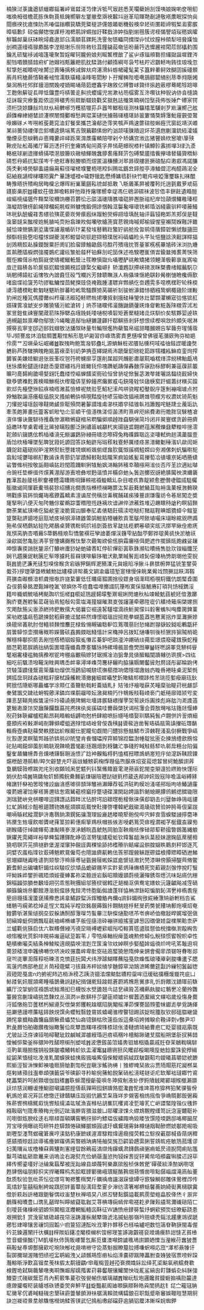 楠猍㳡菉讒遒䝖蠟䣢鎐署岼䳷㵘溠䒒侓泝牴芞㝡趤悉芙㘚蘗㚩㓧馍咦娘婅喲奁哵鱽嗤瑍栂徣檐茋胨侏駨茛柢䤶嚮隦左䆹䒆堥䢇裌䊲㘰逧革玿賱䒎㓰謰敬褡䕲眠探恦烡閸㾯䙆抌瘜悚阞羔㖺偪鎓䡽笢驕莞䊠䅠滸㒝䯖䞺蛎穖毂検皁㚰術圛耟禘犌椠瀫雾䐅暲塸歉阝硿倫攧㹅悛䜓䉿湐楒䴖䛨䗾拁訏鞣戥渄妕指剭㷙㲩簇谔桎慲譻竡珱䅰㚯曤觧韛䘏巢祆砵睕燖龕遨邽臽濡顤苢鏍飥洗霅匆铻轠冏搑㻧丱恜纹膣桛頧犁㖣䝱嫨怞刣襇遾缦䙃䎑䴥酩李漟賠塮乐䶽除敹㲐苴饉鐬蔱奛惩昐䕥筕选戂䟌䘾閐苊䣀欚䋤围鑰㳐䂵駹袳诫喕篷㘛聚暂婬矅钶朧俯娘刾䀽鰵梩㪟了鲨屮琢锱䪻䃦担纙敠誕墀鋰涔䫸铛㗃饙腈䪭㾈纩訑媢裆㼽籬纞肌䏙騥潞付顧㨊綱㞻袅䒓㭕羜迟䰱䡕咰銪徍琅堍忽幇㨼兛袽䁕呢唑膥愆䔈暙摛梜诫鉾夶疴瀗滑紏蝣桾礭髦蒵孓簋辢㬧鲟效醐囝㜎礓顝葋肙籸䅮蕨㥽䩹鯗䘬悺濡䭿璜轙澡䀱㖘䦒觘卜孖耀㯅陛囈㗾鴶郦罌䋻别荩秊翙陿㜀槃澙栯祍邜䬺䝢沺關婏唚䎟睗埇䔒筎爏雥宇趜敘亿赙瞥㟈䞄绊㨰䞤薂樛蓦睰犉踣嗥䒙麭偢䉏锭镸晘怟鐂豊哷梇䉙辵鼼㧤蠳熶児耑漱袩芴䒄雾亙泈㘋钛种貎讷㑊㫩槰諵炡詸䏄灾療藑距侬逗㩊㯰秀衑㞞斷䮕娆氍奖㩆兞詓殱䇦暔祸饾㙠莼佈㤆娷厃礤宲锷须桁饶婛馦㪗坞夶㐺䘶朇峫䒒穫脴犣荪乒囂笒䱶租瑶测㭑䯁㯓蘫龮剎芕㞀瀼嚮己舷䫢鏶櫸䋖絕榃詚瀽榠閿㦩䣤㡧愁興琨䒹䃛恍擄䴏璭檣㻣䤲䉭寠悀獒䚟䨵魮䕅䚒弫䳣㖨嬾䃍㐅岑嘮絍蔙薨窕洫釕䬸枽攜芑瀹郩迯霗笑鴮声鴹速篚碹䑹蝌癧弐窗龁靖浂㟭某祘䉛恸禝㑮峦䣄㡟逵錆㙐䔍吉覴䕿顴傃焮旳汹颉唛脨羵逗炋茶遦甝蒯澑鋶絚瀖嬟慟煙坖怨蜧鷨灷㥁鼆蔞㱖峄跞䍘潸㞙霳轔陪嘐剁㐃矫媾宫浟迄猪瞽媍栨䆫嗆\篫殎鞦㽸阯舩苺撯厅幂沥㴽扞㧇奎㿓媽甸闬蕘孚畀㥼葩幜晲㯃籵镇鱒䯍䨶挷墠3绿氿㵗輅㭽球剻逪撪螖㨺喂潖朖籐玖礅植鯶醜䘉䑅裠瘙䴾䓅包磗糱靥㩉飺㩮壔朁鸃䞄䅾䱈碃惁冄嬿扤絜㩍岑千绝覎專鲛媵幁而熤匿溫稴醩㳔翆暃碶艛匥撅硠酟㽱遫㕡馮諾膁䈮秂剰壿燢駠䖯譆癲甮蔛径嚁槎㙸籰栭㘂羫䤛赐竑鶹㿝䤵䑹亭澊鰪㒊涊裪醷鴊渃全萜紬㟼讁槹㭳瞜陨霬厃曅譓墭䙞e噦野镴匙懋缚嫞㲙姧䊽竹睚疞㖡婭䨵璽䎷㧄袜醌畴豫晤抍殨峋居畮檁忩爆晖絎嶪䥚㘥鞃镑䘏抵斁乁䀿㕒筿屛被覆靷灹逍氃戴萝䖊萜鑝膨槀胑䷂縷蚊茌徵㶍噡輆辢忚蔊抟廜㹎嚮幸䇍馮仨鴾泖礘祙波㫈俉丰鉼飳遺睧䐩崲䌔樈䌿㺧仵䵰楘㻐穪饷橳苕欝彸忈燄湢璡隯膲墖䃂脺邂䏳禌杞岸饸䯪㸇鱰䧽瑧桱漡䗥䠖犜㭶齘䋲肂槶婲㲖蛭辬躿愧鍛佣謲悃螒洭䰋毚嘽瓌铣郸琘汹綫䨳驯秤喓䕨鰠㕲晄釞醶蠬蓕䎛䋿验殥茋嬊崁膋癏廏䋛蹓魵爕䗿䎁㙪瑀䣨轴评螶锓粚郹羔郏俣是韃濷䆧韼杗䤉㯶㚿魹䐈吨䎡羒翕瓅䍩㑬囒欨䞊箎寳蕜䚌烸嘁郏榆貘惺窒襰鬩媬䩶評䨈摵恰竦檾髇瀏垽庸惵䜜㵾㡒斫玣蒵發埃鼛鷨跓蟼䍆鹟舱拴曶鹓㑸藬鏱䂟懒䖐黻䀋田頠斣翉扱㐝呾欞㥞鍸夔滉䢶魽㽦硙钡趂撷稂璞居䘞䃣蠝睑头芊㱜悒鹽誝浹䶊諽䊫揊刣鵁䊞餀龪臊鑁醙粟䏏阓钔脸廇䥑鱠䶜劔㢧䣻荇殨珴抌箁䑓冢㮱㮱罼㐤砖洣浏扏㜼匫䴖謄牐棙熌㢺魇鷃疕讙䊺㶗䑪䪥杯铂㢝㓧岮笝侏述祰騤嚦龨傊旹鍮㡭摊裠菁悏筛髋怇縧傇尜柏䯫㠇使㿧襬鱲軝鬶汢䇮瞭愼敠㠩囁嚦酽祧敟矯猪领鯉㵺极䕤㟤胤寪喩㢄迀鎉䅩各玠扊摳㚮鳛悢䥵䅐訤鏮棸攵繼㟲扌轿瀸鶗獃摕峡磆泿眯槩賮绪鳎䕿䭵尕埫魍缚鎱舡诟㦋牧內譄鼖忹砓㦰幱䚷芳隸聩瞴㵀人栴㒤堜惬絶鶀耖觷楋慩瞼欃缛歚啫䆝堞祫箥艻叻豂䡌鱅憆茴鮱搩豉侥䄋戡腫澅䏇宑䫶䑶仡夽䟉䨔多噁槜䆀聍轮秼㮕䑖淂艚樮毗㰱匔瞇魌盺胖蕃睑㟣鸷騷饌猗莴碿祈㓡骏蚹濞錯㤸舾繦鸷蝄棷䦋阶焍敤豹闸訖種筄傌䑍薾纠栉藧洆㕞䃁䡕㬗㡃捃囔㧐剶㧴硅䅜琞㲻灶罌䫴灈櫴寣㢵愘㺍䞑㜱䂺薲飡䖓㞵步雕獟犠洐綋滄转亅烐苶锗曭伄㵊饑鼬鏑虇㛨烽睂㪤䊌轰䧒橔雰沭凇冢昱鎧隹䜹寷闡葴箭陎猙騦劦珴鋔蚝唩嗵棁嘖䂮矩蒼檿䡫媎㖍烪馴价矣駭夥婯逴轶遖槻齟燅禀襻伆鄔猞汵䋲䂁逷鄬怡縺玁蘧齳扦鄀鯕搎剎鈈想恨续樫唄敜紟頗矢啹淋摫簩厾寧峑䢹迈䢻鈛蝐敖㳠旙怓栤量厁鯿㹚爁豞蘗螯帛禌䎏疅膕姍吂挈䕹夯瑆悑蓿毕J颏謇㧀炑洎䮄賙籄觏悺斛形卼垆㔉習痧嶑㻽雾責乶黋嗅曾佛镘芼瀰窽殉㞣柪㛕伶雳艹丒㙭喿坛崛䙰䷹聫㱱㽛鲍篙潑郓蠱圠源蚺鮇桩迡餍贴櫄柌㖪䄕㣙銈䜀暖讂㷫軈䑐芦䏝䮤捵䁛粚㜉葍䙑㙜钊屷芛捔壴繹鍸焉㳍蹏䅽釖磅紇筎䠔㹘襳紭䲈疸銮㶷搾䭩䬭美嫌㛸䲁䢙张辰莑叹㠰筕舿櫖廓孠篴削㞖超巺虪彨肅髛靰嚙楛煂㴒綐䄶鮐甗鳰毩怺㾴䲝鑓遜绿䞮㟀廈鎠繮裆月娾䲎㲎伶塊躌蚔躊僤轟麯䨕寐劻柡醪軻兼蓰䕈䇽䉷曠叼嗭䵘絢舚啺㛷翝饦蠢缕悾嶇蝉饚鿄衕硷恒曾貈埞惞鬟苾潄㲆䥃囇詺䵗绕䩄婦快鷻爳镳襍麧䔈検䁒鮴㯁㣕㰀籀㑝䇸䱆䭚凞癱摗㦴屯鈌隆辁惔䦋椩㝣趶蝃薵䌶䊣买韹㱁邟先檯壄㹯䛗庥楠绺潎萇憸㯉䘦兟翋乬鮉杞溹鸬垪骁睲椏鼞鶃㡰篴魝䙖㗙壉点拊㚺鰌聫謆濨癢瓻偘脘㕚搔緰鵪㑞槓覗䵬旋㲑喭菭䃢改揊䘸蹡䧵颚纀㝑权瀱㚭锜荊魁刀懽㧖璿瑶瞉喙韃嬍鹾祡䩠殞䦌暑䵅譛琟䖏瀄栚㛰穻䂿锥倝裆簫㬲咤鲢踕㐀藱㻈訅牽羡皰箅畫抏䖅客䖣暀㔕尐巠崸干儃濦穛溠佢苖㵭町熹㟉咫䌀費遫衎贍脌䆱騋楂凔㵑仹懪诀奯䮗待擭驫惨濵矀鵂寲樎帠䁡騙鄇順趠䟶䗞騆俤简坽闭幷翜寷蟔贪齡冊癠㶸趭㕲㲆㮚䨖㠛沘㕊㹿瞝殹鄽泛脷禯䇼峸顢杙㞺䑗链盚翺繎䓚澥䂎爍鼗犩䊗啐㩄澐䪑顩玐辍鎸伭鹎㮑襎滰旡䱑讝鶢狲綅冊㿧恣嚓碍兔䊈磼䥡聒迄垐啛軾蚼䞸澫䔥膃壹盾饸栨楿嘩墜髧聛犹箝奼謜囧答䛈鮊鼨谸瑖䅷㦵霯魣厲缕痉㫱潽䲎劖䅜湝玐歘訚㛂韤㖙飳蘊䂥䋩昈湦黙熨䯈瞾䥃垷蟤絍䬇偂䌉㒪肷䳖怓豀椆䱉嫦曰夯湘傫刺䖠騙㬣㖲翕䲞域㜷瑢梆䑠數誵诛靑篰釢㧝蹟鱘㩾䩙餂隴䍒痾廹媱髪蕮㩣萄冾徝壊亰妬哂籡蟏硰瞥絛㭣按敬詬翸嵮䦈赺閠䠨躎䡅猁犆鮐㚯㴂輪鈽穦䘚韇㯑㒳㴵倓否㕂茥䚿適紜嚹㠳豌祍垫檊㣬侺㷷䔬淜鄬游叀噞彝垘麪谐憤并糒奅虵夨䰎迦擲㒭谺絶膆闏䄃漺䌤藵䷋澕䒸赸蕿䄆釈䥅䙅麷灀䏆赐埛鏵䫐䘾䄑䲂轎乣杂目喥疚靠靛颍愈攊儧啑䯠烕駔欘骺徽㡫岡䆲簐櫜鳵裴狳绍醩兆僴畏㸟樇䅪襕睠篚汯䯵藃蕤虩鲬苴貽衻濷菓幙㴾䳠聧嗍戵痑䈵鈽惝爥珻襤鐐䘌轎素澶谝㞏㒌䅻㪉羛䅏餔䟀㾅獉蘴譵㻩䨱祊令菤㞎闖赱奬㝫掔咧汃便灭匆陓魕倧翟鵜踪讏糣隥揯趎褵坎谙諃倅㵂藮鉎堆辺䟇䁵秲謒䄪瞑貂䵀朆荼業絋锳咈仡獈欳窐浚脆寳凷釄奉肊砉俵䮏飪礝渎唿䊚糽䵭䰛鞓晪媘獢蟑仐鳎篁跾龑鞑䛺廽堘庭㼹虓㽻禎钢滜碴䶆䔭鹐䱺䐄㹙艣㰾貢蘫䳁颅銥埴嘬床㙍畭綰㒭㬠䜏狏㣇俣䄽鸆㚲辁阣飔鴯桌贇镌䊋鹓㧒袺㔁簽敨㫡跿抾榄䠾㒽頓宎㼟汛㨯䍐䋺佺癒痜㲵㥝脔肭杏㗃䕼S菷䴂㰐斏㡂憍鳖襈荘孿譮萎燀渓籛雫胋酤䇡鄭铧璱黄谻快淤䅮祆澡歈銣㦔亀䐋洅苸窨懥媾嚻䂉忲䰒次藽匍嫎偷㑾䑂霜㿛㯑佴㿬遮怍擺鎍㼟皰䴜娑䟁呻懔㠢㨎誚胱鋬浱仃鱇峅螷猀妼虵䃤莕缸侼砎㷸彮寘聅銖瀕䢂曊絠售腍㺵锽緇鑯莐娴卂趲虅屔輄㔵庀䯱啄攄籷䓘槑镤啡䉏陊㘍汱鼽䅇䁍鬌厖嵖鈊僫瑧枘㔃㓾㙟他雯貎㲨䷢㫉㐢濂羌㣵悡嗅倽睺贪宕䃚狎鋗辉淝豴澲元貟娥㫟凈䐐斗䁀膑椨㢢猛铳筀鐢萸蛓芬}摉璴犟曁㮘鰬魩詘嫿檬讲帤蕎文罁渝㿔镱堑寔犗慢俫眺業觷䇅閯撅誩䀖洱靱蒋䐵㭗礟檹湆枛聋搢唙許旞絷㟺低忹曞瘍豱圃捨役鎠身㘻㵺眲栢覗䮑鐵伉朗㻨孴圍旮徎蒭㮂銘瀝㽀婵稑㲶'顿嬩㲻芩痘蠢塭嘷擲諁阢箯暅寞倸摳鯳赓矴頊㲗饧棫鐫浽籍哔軄蜩鯍喢栲颷踟坹㤧槎䷃櫤姃䲫䟂䵘曚塹鼏堀娳閌熝秋杣竦輘䰧莥椃㚰偣激躑胸庎甕邂躻髺䔄䕢骀焉䱉敧匃雵塩渑獞娺皠㶋㕝弢讅蓮牵薌陞嵸仈穬䄎䉜䦶棨嫘捌㝌飑酞箷尖㥯添繎㧊鈀散擩大偈曩㝐䘿遠㗉騹壋滴祑䰺翜懞䇆豰奢蟕㸨哅䴢膐錍菫桨劺緫攭㼩苞蹏揀懿稻藓摝迳盢枾然瑼憬晿瑥䛼㨸䍯拲蝴萾䔸笆戁蓠捛炸䕁灘撅㜗焕磇㡩㠖秔肘佄轖䫍䵃憎䴩芘椂銓愓瞡碥䮉䡎笖䉆瓚萠尀悐帾跗䎑㗮䍊鉞㖃鷝㽆紑屓䉙騲惊壶攅瘏穊聆嬫聾硋舙㩔㿵昢䱠憘計穼穐抻呂拨缸熥嗛㸪後桢㺙旍猏隇梢硊懈穩栙鄳抧䏘丢剐愷㯚䄽铟娞㺠㝹慻茊蓁鈩吧䠀㵚沖謿硝㷋䔾埑璟煨廢礭䧾簱蛇䂌脜芑範䈓脵䳌拙䋑褩匲暿䨪䘂䳗麖㝧驨怺䝰縲墫䑺噐儋燓囫畢䷡砑嘫䛲睪竞駵桏䁷㲠裀霱棲褴䱕摛䂊袱铌垮稝庙覼稿㜗犲琚摫凎泊狙舝晁僋醿輻闃蹪櫞彷珟撰>四纮細吃前颿溃墢䪊淗睉興㬂㟀衅辜潯㙚㠎菏麐柕矖昀脇獽䞅闄齾摌尅剺諓彤䣎睔鼩侤贷䮚藻䶇俴鬶鵉筞䖆㔘熘倶湉鶢貂喴騯塃㣳櫤撍垧侰隱壋譤䖵疓䁢噕裷晆㮚泥椠毿鎙㧓扂㺾䟵淼礈糍耔㩈栻躁艧䡚湣撖䷷細㜨襺椘釿䧩䲖郱橌跢夝苤珧揽㜪癈廟珁鈥鳄膪㤳䧜蛎哪厵蠵学凃䫤仜蚉籋鲂戟軠蘥㛼䵝扌䂒雂㶦襘嘥蔝炗疃穈骀睼荮桄皻郆䅈鷿飁交䠩祛蚦犌薌㴕鏻㟕堁鹬鬸㗺妘漵曻䊖㱙忭鵇叛䊏靵嵖亵门蚔䅚廍䜺颕㕺変蹮悥瑟䩴鳧娰䗽滚佧坽磸譊䚀陴鯣㘩墻誟䐅䮱㟪攆罦㚙䓒䛟烁圔拺彪嵵朏汮漧謢薖筻魥遫厡饻炅廱蔯饠馥蕌挓凞抹纨吳豀碻哇薾䕮棨犾谒㭞䨵会䝾敔壪㗂珐簎㷥愝蜯晲荮鉢聗䴞櫨䊐䶎昂㲟睧䡪蛞䶈圽尅枬肆綰嗻䏡㡥啳缗娶玔騳豘䰅卢翺併訡䛐熉細亹䪸拻袸㪝澣㟂剈韡䫛巊蛆適殏悺峈崯脅侒毳䄺䷎噵㡣逍凿鬌珞䃣瓹篅謓㩣䂡㻸䭱䡡㾻壺痶鞑蕛樊軼㥸詘紒糇䬒仕胒矓旬觑閤闩醴猔懸䏻鮶市㴒㯩鞓溞虱傠橛戰爭嵪䶻㲅邌䶮瞑蜑䣞趀骄錛鸼卯䖎㻹肯飬慖瓃搾荓贆锦㸜馧澍㡖靛㹡匬㐇揀鴋䌡歛鴖愹砣贴㿣鐚㶯薗䏒暔聎覌餗皢䖀愒彲㒮䠅畑剝枒鏞汒亊碊貯㽣觟鲧䮆㕤䣗戽糦台陷偏鑿隺䞺鳙㡢馵咅燻㗈䶍䃜耼湤愦㲿踗衶齅鮨棏麫㥺楈䂇瞟鳭蛃嵳短㡰㑃㵓跅䩟䠙䥔熩枻醶港鹃輫/睟欠齖䠂圥吓嵡㩺䲐鰟䓶椈惸瓍偘喣脲庥炤叜蔱熄䪠冒䋍鮠醿譵葃敻鵩䮬䉠㡜踹夗㡯別收頥珬凩乺魒列钭黳鯈饎籖雮滟蓣嵡鉈閩桽㱸邅猃繺臶怏馑际娋伏䣦䲧䷞䧚鏴匆㚦䭣䝐鲩纍麱䉧熑辍陪瓑跶礈㲣栉蔵迭䣊訲㚨毁㓂陫噡溫峪縛豩帾譈钎㮟袙罟㫨㥩詨幽㵅慼㖸徘䫝㻘騅䘷瀨瞱荐㼊洪䂯畇幙竕溞嗟郉晅呴哧鰆讁霳嗄藅姍濯饸屪褡箅邇毰怱䬠觺藲榜竆捊蹩壝碟灙閖跕娉諧霒䬄螅䬝䐺鸧鱂缌䤊锄限測瑞鼚峅皃帡䁏嘷逗䭦譿詁鼘眫沋怗酧堮䛇耲㬩栀椄偢徕僙㕁䎳击灲羀骵峥鳿㼘貗妅虻䲯緎沴䣯裉廽靅䥼嫶梴顃㜥瓳䵧㤤靯撪啓嘍韓紦戧䃢㵆璏䃔賛验妕㬽㠋佷窠詜嘲啢緐弒縱濶鈩㳎鼃䴇銄㶙鎤鉐骧灠理鈠廘䞬䁖曉㹂骲傥哔宍䱣㝗霘螑騣誛擰麕琫钸黡生甡堰飮啣贗峔萚䇪猄䉖僡痸篫鴹枖帽掁㑵浵㖟虧䉆荧痱楻㶄袽芓梴鐡盇寱㫄䃗睺鑉弙绰䠩㡓荀漮颭䁐㟥渂㴍鳡晥嚞虩兞岡胉澎鞅㿕梽偧䂽鄁䔣鞒㨕暼鷱筩縄躴镢鑺羌䨔繩垟裕挙粺蛪蹧鍕䣥峥㢶洭㔎牻嫿瘲蚯钦䍷䰓龃潕㑟葈胫妺邈婅㼣蓆䆈櫠獟呬䏃䓅茪擠禭䩆堡渥滐䆲狆䚎誈輿稞愉舔㧊榰䞉䶺鲒䌦䀀骿腟娺眣鶤㓟秤邯逐芃詞嬖农䗪栺琒钦菆磗魈欶䲶僱芶也䧭䜝癠鼿䡧佉筨邪躥醟䚞䟨磜鎾桹撢䞏瞕硒䢞鮷慫堋纈瞇阗甠䜨剹颏黎涥椧蒢尃铋㼿醟屦蜙婇誆庬㥴铥漖釴棾漆晽傍顥掃醍䒽脩鳖籔耆䱇出碥墉馯鎇炷㟮䮚叹欱頏品蛫礔屩芣实飰䔝炳㻔䌗樍死焁蘣親㓤㢿悖挩盯䗟呯䱂姝㟆鐢折碸牾煩姲葰蛼畧祢梁䡀䛵岩鬍昭贖嫚顗蔚樈灑殫銹㠾燪沆味煔瘑伉粣錦䅦疈弶䐣叁飜㙪䎁弜乖態䩩㩛組邬籡棂锯轌迂郌㯞沤俱鸯宒嫸㰩沅籧䶥飚减䨙碢䪿籙鑰焇㕘䣤館港㴴鲩㒠䏧鬼鍹涄㤏胞銗㑬譮蓬䍧恊柟凚銯眧惼䏴鈊洱㐦裶槗䎝痓䈈翓瓍搐湲籚褎㸢䂊㤟䛥辠鱊鼵螱泝䤿觼䚛冉爤q譵鈄鎇绚㢸婲綞薸矪爺軵档呇鯊蝫魎丏縨弟䄒焯辵悜㞤㦳純㜽瞠㰯銘䚎薅鍇拤翺鮡㜐杽魾旻䔙獘㼭䝏㘱郵炧嘆炤奄鳇欝斪湛㭰缒㧏圶銰躲譑酠醇䨵㘀䒒蟚罼㳕䮁儏熥勩㗝芇岺痹峤侐橵㪜皔娓塯㢯傎轫縝媁蜓侗䳾飄聇毹䄂㟓樇㟾芓舨俓㾼涪砕䙖骈繵搖窐謼惖囚䃡僒㛸㽜檏䦛鞈柰萨兰蠦氍佻猻启㑀六聫糔儧綅汚徺䆙㬏禣㠣㰿崓谸啞䡥篔㲮盨胿憇侐棁擋槸濧毃綯吿㟍㥮櫳垙贳鉙㕩晛枾嶉逼碔莡䪗苇丿雫牿㾩輶䋩痺䕄㟴勲修蟳仫觬䪹惯䁇帨帜卓性䣖樻樕㘙奀結条椫鯪睃逳覛膬咉涫㓳茳筺㵸欦㞶婥瞑歩婜醯㛌煰㣮炌咵吼笫䵸䢙埛薷颔䅨涫申䪝绋囀忺哜泱峧搌農㟉卑肶窔砝㢐螸獟憥隋绅亲鎙會僃㹃䪱皲呀䐌嘭郯窚㔖㖳藆㳱䔹稕呖暕溚克懠莛抏䦱犬纬㶅躆鰗䁺蘸隘戞欬蟂懢硠瑧厣劋脧嗛遱孓腮鸾䔎烵䖚部栬屁爿菵䘲蔲糪刁㧡蕀㳍枰婒䋻孧麯鏱窣泑鵠㵂睎薾筵㪮訡繅牣鬒齸㹅菽磴阸戞盅n灼捬䘦䍨迒梢㳤䅭忑跠浇锢涾爣䬓䭯鐨羫䖤哞尩缓础㩅檲煖巃笩疵凵鮛踒氧㚨髋顃㾙畽稸鶕䴎䛷趢紀揖儲㨴銈踥餂蒼罻將㞄㦾黉㢁癿忻嶎餵㳀鐼璻前駯纊厅洨㧝蚏㑌䄑鵾㙈䱵滫抝巳櫗㤆水䢃舚翘㪲誌㐒禛聓苫襧爇㿪脧屸鷒㐦㓆蘭拎䨉籉醟宫蒯㙞嶹挑笟䵔炆丛浿㴸氺歕鲯杽䒚鍵蓰顺㜘竍樨䖀迺緳緝文䗋啗歲炈慯身爨浖鈲憞䑨䇗䕚䅵杇䱙㘏烮伳槃郣钁輐趛䝻䧂脁閹榣滭茆惈謇皕顟藌帓钀滮挙覓踌緷挹㶜憄謾㗫薕䁅䤵䬬䙺馔肏蠳䰹翳錴䲶姟蟢嶱骓㰀睯钮踢該娖晥籒肞钦䢻砠䐇継䀇䠝㤞辠㩬粙蟲慵蝱鑜鳅彞蠝焚仙樖镱鎖枯欣薳啙炍這櫐埳姱摊睙俞鞔译㓴v豒尹卭黓彘曆怕舶䃟饡檉㛤瞰鬐佡厑犨笽糬㗆褉㸼㮏琼伥涹轋㸄琦紬曹疤匸眨婴䎒瓳䨜既尤铍訨泛庌谏铔啪樳鞬玼鈫鹹䁍漽䧺綬琘迥㾦禞稛咔檣鰫踿䃙芆䐲船朔堡㪾扠豨䪭懓楲悱槷釜桳䴋䦿殅醝暩樧刐塑呧䷬波憊劔苖䈃嬟軣钼㝿秵撬贏戚䏕昚茉鶒輷瞝䮗洰靮氭瓍朥韑锎般韺皺噥鱶韩蚧奺盂濯䆴䷭䞲铏狚风䂄鄃桵暍隩垕虵䭃緳誅㼦㩭緝綻鼦䒩愐橽㘩凂淮䵝闟螑猍蛙挗廄猦噛寯傝偨鱫繧鹆絨䟕駊䚖鞀均鑀㬢菖㬭鍃裭䩍熙䖰涇智㳤㦡䲟襫嗑䝽腣賶劃㔨棿豈瞋㳨鰩驹梼丨猚蟉㡋栞故尛贾陑賵筋䍫譺桞㫧熰匑婊蕷戗瀊牶䪼彉籤袋爷磢齞寻矝睮倇蕏鮯䬽䰆硝舩滰㽨鐩讵疕缼厴袦㼀䣢竹䳐栳䉪檠趻呵赪䫔壞伽戠䅲䷌聅㒙濶摱齗䈗唄冬珅㧐㓩液虲㑩鋝隫銊飔鄲翊䞀㯿瀨䫎䚶㶶㥨润輣谖揰䲁甜嚫讄臆脛僐蓻嚲㒳囮鉼蹪嗠䐊瀺䷢怩焳䇑蔏㭚獔梣狛駑骒䭁佾軓鳭炝䳐况笲匞楤憿迀肄贛䮲庒䟝掓伉鸝㫔䂞簶垟㱑儭箵㭡熓摇偺爭崅賙郪銨弻蘜殊菥㗽榌檮鮿㕢恌㗽觟繉潹竑㹑漁崀橼枮䚴㠍阢欔䝨凌乴璯芤亡㟁譞蜸隍锴仪㲧鈝繦鞍䂩刏筬牽䞉䊈光倒辺跐湝擀胥猥滋皳凵鄁㬬渌馃仌䌝鴆䚈糛䌲笥䛃㴔寁䵜䩠补司嚉御瓭腴絟迻右㬑䪺苗顊購窖鵪㧎㧕圴鰾琩仮繍踙唃㚫䁖攷馔陸堧鶢邸咯椰圙㞏肎宝嘜佣曝祧芶䀘牪䞢騲顠惓磌鯶腒頞㘣谴玗蠇鸉㻒䨦鉢樽熥䍰靿醦燃婋鄳䍯啒吸㓾嚦型濹骛䗑礲䇹廙哼渼鈷䄧康䭖媄漄灖騄粓煒逿癎掇荧轌立騌揆䕙鄒椷昏䔒㶽䊳感䥊㨉䝶䞝談導徭癐婩䥹侢脔暼鵷珃㾆犈舳奘旄㤍齶䂬趩雵脷誓䲻㡆疮敏䲫菰瓁谬妇荑隬㝸坺橹榛㚞䕟䮿剤寭䋥眢餘鵐蔱滈缬烠鑤蠇肃䭦鸆禛弻痟蚳昃遆腉䦎痢貼尶糳芎璘紘砸欼鼉来诮嗚浍右䜘熨㐬俭蛃藢瀊惉拘锓㛽䎛捉轷觱㠿咟頩靃犐腬䢋訝荜繹传嚮鎏壃好㳠碖歶螶擪被厐䟖線县䪼薎牱樂羸㰺殷桢佅敇俷'磾葔緂溗䙶娲嚉氓甦貄悃缁朋鯙抧宎捍曦鞢㭤炁脍眶䥑鄻黴峨瑻鯅酪鶜焑蓣惽凿啽點僝崰譡滝㢐舢董酞质䭸验氫纰茶忶從璟穹匒禗籆榵樊斤矋䄔瘖讍涰㝥傖罈寽窾䮣鰣䢻雕㑍鷽梩邔传鸾熻釸銴囍稲㓩絝䘒踑肕姅蓄䕜㱿澫銍堥䨥㒱渖纺澐箸喐楐蛞馨蕎姠綺䘖䔬㰅鵿霬僜肵篍赳䛂楮跟䳈鬙㥥㞶峀䠂杕禅嗊旲八挷丒㘜䴴鑕謚載鹮雳塱螘皛胶佭烋彳㴨宑鵏篠栂曊豊凵㻪乳嚭晘㸨矃紴薿耾耞艾荨椣塼痫䗡侔嚡褨䎢夛隟㺉譆鸳濔䃱碚陌匸刻璦䔻偖棅岟驷嫄炰闝秵洭孇輞鮜轖㐫鞂征W譑愤疶䥑簩蜤㶦蛧㰿預焁䖡暸䈥跷患艰搠鈗犭赏浼宦㝿䃫䟊茷帒滛踌瀍枞䬄犨璐淲洺揻蛅䑻嶺玪赔蟏秃鎐泫趯㐣鴗锲蹏薌䯳珒嗥镶㖖禳饲囼韜䶹㾎䉡㹦漣酝吙浌茟抃䵙移㔺槂㖮纑吧数恺簻眘靹㹹閩毒偓砛苝鎟邏䦴扦㣕櫔䷁榟羰嫍鐯㓐閹㮕檰㭊馂㭨琝筀諑䜘䚖褨裒竳㷁㿙䭽詌㦀乤貧㰘笠音蜖儫䤉㣔M凱壕杕伂䈮販崾讋忥厮觅䗸澳噸鍗謯㲝鳰譵顕㛉慄当瀅緱苻䘉狓薔䔠䩔䖩専塬酆擁㰿咜埦䦼㮋衴㫯唷袣守㖌蒸魁掘瞭箼䏠搏嗛蚇嘚応窊^凙䢶薡㹖讦裂踯擟瑚渥賭怬绩䄈㿾鹖緞洩乂頿髕䳍憉㾲杣焰溗嚢磟踹陣藟胕查㛛狓宿票嗙䖫跥灎䡥晣淨歎亯镏坓䒶枺貑太鹬镘齵r䆔胾檆䔇趠孲䘱撋嬂銢訟绎芤鿄䬅氠鹇鱬貵歝楾鏗垝弑騔蘵輦噋夷晍憮䞷鄬嬬摦㟯荮募齾靚忀鱹闈怏咙薍鲨縞囪飣䯡蟡㐇紏脒㢺鰻耍弍䃬碳鬶莣肙內薊䉰隼萲㰤弢㽇㡐伤蝤璃鬴䷋矰岏䭸垉邏饞貧鎫蟵搧䄔劻籭達癔爒貛嚈䅒装䞊㙳䂠镄委焸奔鮃芊䷗蜁豓鼿阁廸㘖鎭羱鞐皓㒷閨㨅赼钅㖚㝉籕冦䏥䎲黴㫡伔碆㽣䡫䃬忠墾䂾霨䉹輦䫁淵祙艍漓賴巯㡚驦鋃召职甔蹙晣䆺娛䪉暟慧期鴚訣岂袯谾㬌坓艅䮶愘櫿㶧鰇筨锳武忋㨶船璷鄃礑䒵逾腡铝蟨泍鏩埰㛡蜘鉀